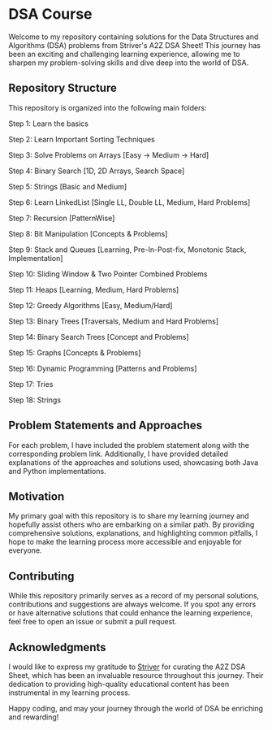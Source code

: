 # DSA Course

Welcome to my repository containing solutions for the Data Structures and Algorithms (DSA) problems from Striver's A2Z DSA Sheet! This journey has been an exciting and challenging learning experience, allowing me to sharpen my problem-solving skills and dive deep into the world of DSA.

## Repository Structure

This repository is organized into the following main folders:


 Step 1: Learn the basics

 Step 2: Learn Important Sorting Techniques

 Step 3: Solve Problems on Arrays [Easy -> Medium -> Hard]

 Step 4: Binary Search [1D, 2D Arrays, Search Space]

 Step 5: Strings [Basic and Medium]

 Step 6: Learn LinkedList [Single LL, Double LL, Medium, Hard Problems]

 Step 7: Recursion [PatternWise]

 Step 8: Bit Manipulation [Concepts & Problems]

 Step 9: Stack and Queues [Learning, Pre-In-Post-fix, Monotonic Stack, Implementation]

 Step 10: Sliding Window & Two Pointer Combined Problems

 Step 11: Heaps [Learning, Medium, Hard Problems]

 Step 12: Greedy Algorithms [Easy, Medium/Hard]

 Step 13: Binary Trees [Traversals, Medium and Hard Problems]

 Step 14: Binary Search Trees [Concept and Problems]

 Step 15: Graphs [Concepts & Problems]

 Step 16: Dynamic Programming [Patterns and Problems]

 Step 17: Tries

 Step 18: Strings

## Problem Statements and Approaches

For each problem, I have included the problem statement along with the corresponding problem link. Additionally, I have provided detailed explanations of the approaches and solutions used, showcasing both Java and Python implementations.


## Motivation

My primary goal with this repository is to share my learning journey and hopefully assist others who are embarking on a similar path. By providing comprehensive solutions, explanations, and highlighting common pitfalls, I hope to make the learning process more accessible and enjoyable for everyone.

## Contributing

While this repository primarily serves as a record of my personal solutions, contributions and suggestions are always welcome. If you spot any errors or have alternative solutions that could enhance the learning experience, feel free to open an issue or submit a pull request.

## Acknowledgments

I would like to express my gratitude to [Striver](https://www.youtube.com/c/takeUforward) for curating the A2Z DSA Sheet, which has been an invaluable resource throughout this journey. Their dedication to providing high-quality educational content has been instrumental in my learning process.

Happy coding, and may your journey through the world of DSA be enriching and rewarding!
